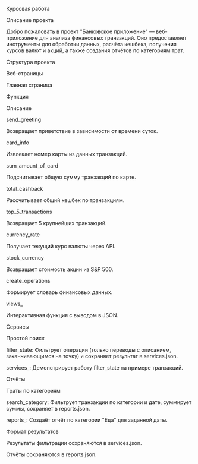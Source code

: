 Курсовая работа 



Описание проекта

Добро пожаловать в проект "Банковское приложение" — веб-приложение для анализа финансовых транзакций. Оно предоставляет инструменты для обработки данных, расчёта кешбека, получения курсов валют и акций, а также создания отчётов по категориям трат.



Структура проекта

Веб-страницы

Главная страница







Функция



Описание





send_greeting



Возвращает приветствие в зависимости от времени суток.





card_info



Извлекает номер карты из данных транзакций.





sum_amount_of_card



Подсчитывает общую сумму транзакций по карте.





total_cashback



Рассчитывает общий кешбек по транзакциям.





top_5_transactions



Возвращает 5 крупнейших транзакций.





currency_rate



Получает текущий курс валюты через API.





stock_currency



Возвращает стоимость акции из S&P 500.





create_operations



Формирует словарь финансовых данных.





views_



Интерактивная функция с выводом в JSON.



Сервисы

Простой поиск





filter_state: Фильтрует операции (только переводы с описанием, заканчивающимся на точку) и сохраняет результат в services.json.



services_: Демонстрирует работу filter_state на примере транзакций.



Отчёты

Траты по категориям





search_category: Фильтрует транзакции по категории и дате, суммирует суммы, сохраняет в reports.json.



reports_: Создаёт отчёт по категории "Еда" для заданной даты.



Формат результатов





Результаты фильтрации сохраняются в services.json.



Отчёты сохраняются в reports.json.